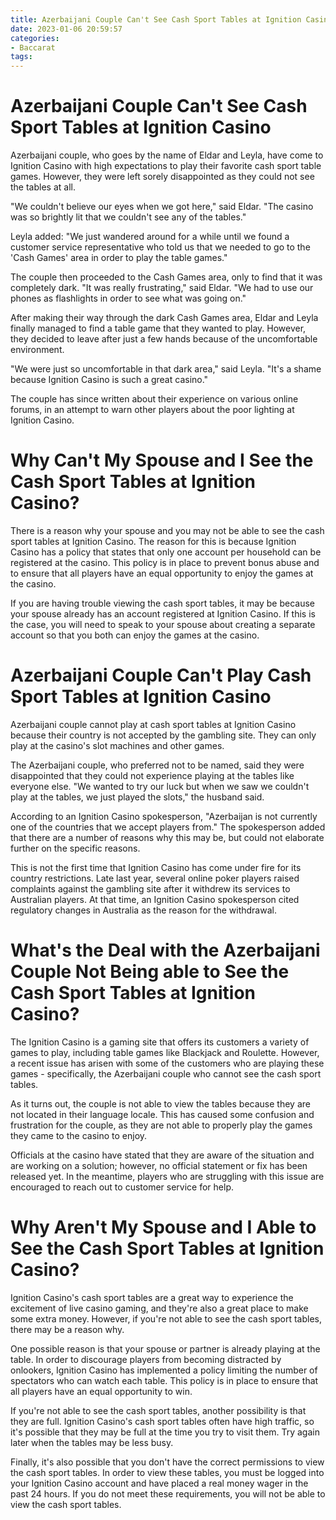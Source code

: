 ```yaml
---
title: Azerbaijani Couple Can't See Cash Sport Tables at Ignition Casino
date: 2023-01-06 20:59:57
categories:
- Baccarat
tags:
---
```



#  Azerbaijani Couple Can't See Cash Sport Tables at Ignition Casino

Azerbaijani couple, who goes by the name of Eldar and Leyla, have come to Ignition Casino with high expectations to play their favorite cash sport table games. However, they were left sorely disappointed as they could not see the tables at all.

"We couldn't believe our eyes when we got here," said Eldar. "The casino was so brightly lit that we couldn't see any of the tables."

Leyla added: "We just wandered around for a while until we found a customer service representative who told us that we needed to go to the 'Cash Games' area in order to play the table games."

The couple then proceeded to the Cash Games area, only to find that it was completely dark. "It was really frustrating," said Eldar. "We had to use our phones as flashlights in order to see what was going on."

After making their way through the dark Cash Games area, Eldar and Leyla finally managed to find a table game that they wanted to play. However, they decided to leave after just a few hands because of the uncomfortable environment.

"We were just so uncomfortable in that dark area," said Leyla. "It's a shame because Ignition Casino is such a great casino."

The couple has since written about their experience on various online forums, in an attempt to warn other players about the poor lighting at Ignition Casino.

#  Why Can't My Spouse and I See the Cash Sport Tables at Ignition Casino?

There is a reason why your spouse and you may not be able to see the cash sport tables at Ignition Casino. The reason for this is because Ignition Casino has a policy that states that only one account per household can be registered at the casino. This policy is in place to prevent bonus abuse and to ensure that all players have an equal opportunity to enjoy the games at the casino.

If you are having trouble viewing the cash sport tables, it may be because your spouse already has an account registered at Ignition Casino. If this is the case, you will need to speak to your spouse about creating a separate account so that you both can enjoy the games at the casino.

#  Azerbaijani Couple Can't Play Cash Sport Tables at Ignition Casino

Azerbaijani couple cannot play at cash sport tables at Ignition Casino because their country is not accepted by the gambling site. They can only play at the casino's slot machines and other games.

The Azerbaijani couple, who preferred not to be named, said they were disappointed that they could not experience playing at the tables like everyone else. "We wanted to try our luck but when we saw we couldn't play at the tables, we just played the slots," the husband said.

According to an Ignition Casino spokesperson, "Azerbaijan is not currently one of the countries that we accept players from." The spokesperson added that there are a number of reasons why this may be, but could not elaborate further on the specific reasons.

This is not the first time that Ignition Casino has come under fire for its country restrictions. Late last year, several online poker players raised complaints against the gambling site after it withdrew its services to Australian players. At that time, an Ignition Casino spokesperson cited regulatory changes in Australia as the reason for the withdrawal.

#  What's the Deal with the Azerbaijani Couple Not Being able to See the Cash Sport Tables at Ignition Casino?

The Ignition Casino is a gaming site that offers its customers a variety of games to play, including table games like Blackjack and Roulette. However, a recent issue has arisen with some of the customers who are playing these games - specifically, the Azerbaijani couple who cannot see the cash sport tables.

As it turns out, the couple is not able to view the tables because they are not located in their language locale. This has caused some confusion and frustration for the couple, as they are not able to properly play the games they came to the casino to enjoy.

Officials at the casino have stated that they are aware of the situation and are working on a solution; however, no official statement or fix has been released yet. In the meantime, players who are struggling with this issue are encouraged to reach out to customer service for help.

#  Why Aren't My Spouse and I Able to See the Cash Sport Tables at Ignition Casino?

 Ignition Casino's cash sport tables are a great way to experience the excitement of live casino gaming, and they're also a great place to make some extra money. However, if you're not able to see the cash sport tables, there may be a reason why.

One possible reason is that your spouse or partner is already playing at the table. In order to discourage players from becoming distracted by onlookers, Ignition Casino has implemented a policy limiting the number of spectators who can watch each table. This policy is in place to ensure that all players have an equal opportunity to win.

If you're not able to see the cash sport tables, another possibility is that they are full. Ignition Casino's cash sport tables often have high traffic, so it's possible that they may be full at the time you try to visit them. Try again later when the tables may be less busy.

Finally, it's also possible that you don't have the correct permissions to view the cash sport tables. In order to view these tables, you must be logged into your Ignition Casino account and have placed a real money wager in the past 24 hours. If you do not meet these requirements, you will not be able to view the cash sport tables.